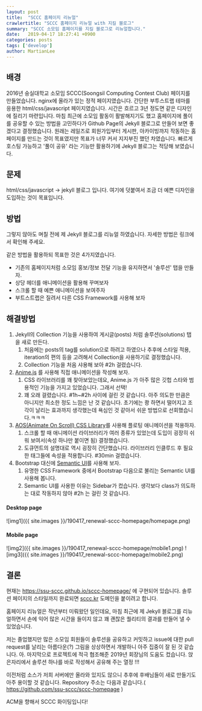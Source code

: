 ```yaml
---
layout: post
title:  "SCCC 홈페이지 리뉴얼"
crawlertitle: "SCCC 홈페이지 리뉴얼 with 지킬 블로그"
summary: "SCCC 소모임 홈페이지를 지킬 블로그로 리뉴얼합니다."
date:   2019-04-17 18:27:41 +0900
categories: posts
tags: ['develop']
author: MartianLee
---
```


## 배경
2016년 숭실대학교 소모임 SCCC(Soongsil Computing Contest Club) 페이지를 만들었습니다. nginx에 올라가 있는 정적 페이지였습니다.
간단한 부투스트랩 테마를 응용한 html/css/javascript 페이지였습니다. 시간은 흐르고 3년 정도면 같은 디자인에 질리기 마련입니다.
마침 최근에 소모임 활동이 활발해지기도 했고 홈페이지에 풀이를 공유할 수 있는 방법을 고민하다가 Github Page의 Jekyll 블로그로 만들어 보면 좋겠다고 결정했습니다. 원래는 레일즈로 회원가입부터 게시판, 아카이빙까지 작동하는 홈페이지를 만드는 것이 목표였지만 목표가 너무 커서 지지부진 했던 차였습니다.
빠르게 호스팅 가능하고 '풀이 공유' 라는 기능만 활용하기에 Jekyll 블로그는 적당해 보였습니다.

## 문제
html/css/javascript -> jekyll 블로그 입니다.
여기에 덧붙여서 조금 더 예쁜 디자인을 도입하는 것이 목표입니다.

## 방법
그렇지 않아도 며칠 전에 제 Jekyll 블로그를 리뉴얼 하였습니다. 자세한 방법은 링크에서 확인해 주세요.

같은 방법을 활용하되 목표한 것은 4가지였습니다.
* 기존의 홈페이지처럼 소모임 홍보/정보 전달 기능을 유지하면서 '솔루션' 탭을 만들자.
* 상당 헤더를 애니메이션을 활용해 꾸며보자
* 스크롤 할 때 예쁜 애니메이션을 보여주자
* 부트스트랩은 질려서 다른 CSS Framework를 사용해 보자

## 해결방법
1. Jekyll의 Collection 기능을 사용하여 게시글(posts) 처럼 솔루션(solutions) 탭을 새로 만든다.
   1. 처음에는 posts의 tag를 solution으로 하려고 하였으나 추후에 스타일 적용, iteration의 편의 등을 고려해서 Collection을 사용하기로 결정했습니다.
   2. Collection 기능을 처음 샤용해 보아 #2h 걸렸습니다.
2. [Anime.js](https://animejs.com/) 를 사용해 직접 애니메이션을 작성해 보자.
   1. CSS 라이브러리를 꽤 찾아보았는데요, Anime.js 가 아주 많은 깃헙 스타와 범용적인 기능을 가지고 있었습니다. 그래서 선택!
   2. 꽤 오래 걸렸습니다. #1h~#2h 사이에 걸린 것 같습니다. 아주 의도한 만큼은 아니지만 최소한 정도 느낌은 난 것 같습니다. 초기에는 쾅 하면서 떨어지고 조각이 날리는 효과까지 생각했는데 욕심인 것 같아서 쉬운 방법으로 선회했습니다.ㅋㅋㅋ
3. [AOS(Animate On Scroll) CSS Library](https://michalsnik.github.io/aos/)를 사용해 플로팅 애니메이션을 적용하자.
   1. 스크롤 할 때 애니메이션 라이브러리가 여러 종류가 있었는데 도입이 굉장히 쉬워 보여서(속성 하나만 붙이면 됨) 결정했습니다.
   2. 도큐먼트의 설명대로 역시 굉장히 간단했습니다. 라이브러리 인클루드 후 필요한 태그들에 속성을 적용합니다. #30min 걸렸습니다.
4. Bootstrap 대신에 [Semantic UI](https://semantic-ui.com/)를 사용해 보자.
   1. 유명한 CSS Framework 중에서 Bootstrap 다음으로 불리는 Semantic UI를 사용해 봅니다.
   2. Semantic UI를 사용한 이유는 Sidebar가 컸습니다. 생각보다 class가 의도하는 대로 작동하지 않아 #2h 는 걸린 것 같습니다.

#### Desktop page
![img1]({{ site.images }}/190417_renewal-sccc-homepage/homepage.png)
#### Mobile page
![img2]({{ site.images }}/190417_renewal-sccc-homepage/mobile1.png)
![img3]({{ site.images }}/190417_renewal-sccc-homepage/mobile2.png)

## 결론
현재는 https://ssu-sccc.github.io/sccc-homepage/ 에 구현되어 있습니다. 솔루션 페이지의 스타일까지 완료되면 [sccc.kr](http://sccc.kr) 도메인을 붙이려고 합니다.

홈페이지 리뉴얼은 작년부터 미뤄왔던 일인데요, 마침 최근에 제 Jekyll 블로그를 리뉴얼하면서 손에 익어 많은 시간을 들이지 않고 꽤 괜찮은 퀄리티의 결과를 만들어 낼 수 있었습니다.

저는 졸업했지만 많은 소모임 회원들이 솔루션을 공유하고 커밋하고 issue에 대한 pull request를 날리는 아름다운(?) 그림을 상상하면서 개발하니 아주 집중이 잘 된 것 같습니다. 아. 마지막으로 프로젝트에 적극 협조해준 2019년 회장님의 도움도 컸습니다. 앉은자리에서 솔루션 하나를 바로 작성해서 공유해 주는 열정 !!!

이전처럼 소스가 저희 서버에만 올라와 있지도 않으니 추후에 후배님들이 새로 만들기도 아주 용이할 것 같습니다. Repository 주소는 다음과 같습니다.( https://github.com/ssu-sccc/sccc-homepage )

ACM을 향해서 SCCC 화이팅입니다!


[codeground]: https://www.codeground.org/practice
